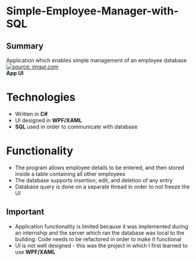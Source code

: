 # Simple-Employee-Manager-with-SQL

## Summary

 Application which enables simple management of an employee database
<br>
<a href="https://imgur.com/NJlyq53"><img src="https://i.imgur.com/NJlyq53.png" title="source: imgur.com" /></a><br>
**App UI**

# Technologies

- Written in **C#**
- UI designed in **WPF/XAML**
- **SQL** used in order to communicate with database

# Functionality

- The program allows employee details to be entered, and then stored inside a table containing all other employees
- The database supports insertion, edit, and deletion of any entry
- Database query is done on a separate thread in order to not freeze the UI

## Important
- Application functionality is limited because it was implemented during an internship and the server which ran the database was local to the building. Code needs to be refactored in order to make it functional
- UI is not well designed - this was the project in which I first learned to use **WPF/XAML**
<!--stackedit_data:
eyJoaXN0b3J5IjpbLTE4MzY3ODE0NDYsLTQ0ODI5NjIxOV19
-->